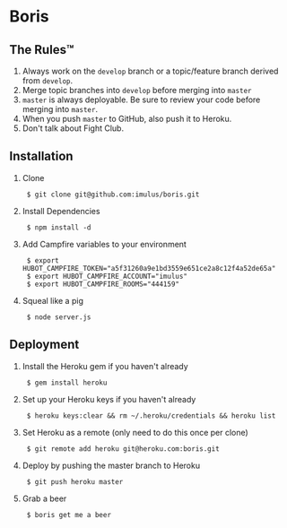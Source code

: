 # Boris

## The Rules&trade;

1. Always work on the `develop` branch or a topic/feature branch derived from `develop`.
2. Merge topic branches into `develop` before merging into `master`
3. `master` is always deployable. Be sure to review your code before merging into `master`.
4. When you push `master` to GitHub, also push it to Heroku.
5. Don't talk about Fight Club.

## Installation

1. Clone

        $ git clone git@github.com:imulus/boris.git

2. Install Dependencies

        $ npm install -d

3. Add Campfire variables to your environment

        $ export HUBOT_CAMPFIRE_TOKEN="a5f31260a9e1bd3559e651ce2a8c12f4a52de65a"
        $ export HUBOT_CAMPFIRE_ACCOUNT="imulus"
        $ export HUBOT_CAMPFIRE_ROOMS="444159"

3. Squeal like a pig

        $ node server.js

## Deployment

1. Install the Heroku gem if you haven't already

        $ gem install heroku

2. Set up your Heroku keys if you haven't already

        $ heroku keys:clear && rm ~/.heroku/credentials && heroku list

3. Set Heroku as a remote (only need to do this once per clone)

        $ git remote add heroku git@heroku.com:boris.git

4. Deploy by pushing the master branch to Heroku

        $ git push heroku master

5. Grab a beer

        $ boris get me a beer

